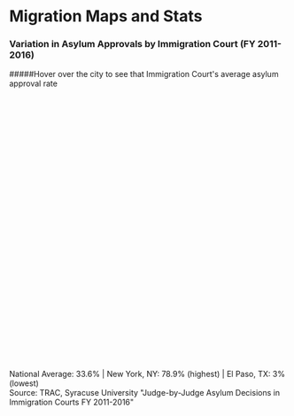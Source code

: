 # Migration Maps and Stats


### **Variation in Asylum Approvals by Immigration Court (FY 2011-2016)**

#####Hover over the city to see that Immigration Court's average asylum approval rate
<!--html_preserve--><div id="htmlwidget-6652d70f9ffb5478ed04" style="width:768px;height:480px;" class="leaflet html-widget"></div>
<script type="application/json" data-for="htmlwidget-6652d70f9ffb5478ed04">{"x":{"options":{"crs":{"crsClass":"L.CRS.EPSG3857","code":null,"proj4def":null,"projectedBounds":null,"options":{}}},"calls":[{"method":"addTiles","args":["//{s}.tile.openstreetmap.org/{z}/{x}/{y}.png",null,null,{"minZoom":0,"maxZoom":18,"maxNativeZoom":null,"tileSize":256,"subdomains":"abc","errorTileUrl":"","tms":false,"continuousWorld":false,"noWrap":false,"zoomOffset":0,"zoomReverse":false,"opacity":1,"zIndex":null,"unloadInvisibleTiles":null,"updateWhenIdle":null,"detectRetina":false,"reuseTiles":false,"attribution":"&copy; <a href=\"http://openstreetmap.org\">OpenStreetMap\u003c/a> contributors, <a href=\"http://creativecommons.org/licenses/by-sa/2.0/\">CC-BY-SA\u003c/a>"}]},{"method":"addCircles","args":[[34.5827699,38.8816208,33.7489954,39.7294319,39.2903848,44.840798,42.3600825,42.8864468,35.2270869,41.8781136,41.49932,32.7766642,39.7392358,42.331427,31.7618778,40.6639916,32.7558962,33.0314508,26.1906306,41.7637111,21.3069444,21.3069444,29.7604267,32.8475528,39.0997265,36.1699412,34.0522342,26.0717438,32.0509895,35.1495343,25.7616798,29.9510658,40.7127837,40.735657,30.8167525,41.2523634,28.5383355,28.8921939,39.9525839,33.4483771,45.5230622,29.4241219,32.715738,37.7749295,47.6062095,47.2528768,32.2217429,40.6916132,39.9625984],[-117.409215,-77.0909809,-84.3879824,-104.8319195,-76.6121893,-93.2982799,-71.0588801,-78.8783689,-80.8431267,-87.6297982,-81.6943605,-96.7969879,-104.990251,-83.0457538,-106.4850217,-74.2107006,-111.554844,-111.3873431,-97.6961026,-72.6850932,-157.8583333,-157.8583333,-95.3698028,-115.5694391,-94.5785667,-115.1398296,-118.2436849,-97.4763733,-84.7990901,-90.0489801,-80.1917902,-90.0715323,-74.0059413,-74.1723667,-92.658557,-95.9979883,-81.3792365,-99.095033,-75.1652215,-112.0740373,-122.6764816,-98.4936282,-117.1610838,-122.4194155,-122.3320708,-122.4442906,-110.926479,-112.0010501,-76.727745],[38923.0009120571,80958.5431828273,35749.125863439,36124.7837363769,77534.9383611457,43741.6658728646,79064.8468031147,42268.9799577263,45570.458267025,67622.9039812484,46761.8077780005,44665.4228682546,68829.499489681,47801.6736108685,17378.1471969828,64420.4936336256,25641.7628099162,30000,68337.3982530795,64303.9656630911,85790.4423581089,79686.8872525461,35496.4786985977,36742.3461417477,57965.5069847578,37416.5738677394,60692.9679916575,49091.7508345343,19874.6069143518,60387.6367037713,50171.9266345455,60083.2755431992,88836.2257190162,74408.7808438404,21213.2034355964,45533.8701774111,61128.2804164052,42856.3491990005,80529.497701153,78134.4994224702,68447.0598345904,62436.6345452198,64352.5446272329,77421.687188144,62928.5308902091,52915.0262212918,64420.4936336256,49295.030175465,41673.3328000854],null,null,{"lineCap":null,"lineJoin":null,"clickable":true,"pointerEvents":null,"className":"","stroke":true,"color":"#030100","weight":1,"opacity":0.6,"fill":true,"fillColor":["#F46D43","#74ADD1","#D73027","#D73027","#74ADD1","#F46D43","#74ADD1","#F46D43","#F46D43","#FEE090","#F46D43","#F46D43","#FEE090","#F46D43","#D73027","#FEE090","#D73027","#D73027","#FEE090","#FEE090","#4575B4","#74ADD1","#D73027","#D73027","#FDAE61","#D73027","#FDAE61","#F46D43","#D73027","#FDAE61","#FDAE61","#FDAE61","#4575B4","#ABD9E9","#D73027","#F46D43","#FDAE61","#F46D43","#74ADD1","#74ADD1","#FEE090","#FDAE61","#FEE090","#ABD9E9","#FDAE61","#FDAE61","#FEE090","#F46D43","#F46D43"],"fillOpacity":0.8,"dashArray":null},null,null,["<strong>Adelanto, CA\u003c/strong><br/>15% Approval","<strong>Arlington, VA\u003c/strong><br/>66% Approval","<strong>Atlanta, GA\u003c/strong><br/>13% Approval","<strong>Aurora, CO\u003c/strong><br/>13% Approval","<strong>Baltimore, MD\u003c/strong><br/>60% Approval","<strong>Bloomington, MN\u003c/strong><br/>19% Approval","<strong>Boston, MA\u003c/strong><br/>63% Approval","<strong>Buffalo, NY\u003c/strong><br/>18% Approval","<strong>Charlotte, NC\u003c/strong><br/>21% Approval","<strong>Chicago, IL\u003c/strong><br/>46% Approval","<strong>Cleveland, OH\u003c/strong><br/>22% Approval","<strong>Dallas, TX\u003c/strong><br/>20% Approval","<strong>Denver, CO\u003c/strong><br/>47% Approval","<strong>Detroit, MI\u003c/strong><br/>23% Approval","<strong>El Paso, TX\u003c/strong><br/>3% Approval","<strong>Elizabeth, NJ\u003c/strong><br/>42% Approval","<strong>Eloy, AZ\u003c/strong><br/>7% Approval","<strong>Florence, AZ\u003c/strong><br/>9% Approval","<strong>Harlingen, TX\u003c/strong><br/>47% Approval","<strong>Hartford, CT\u003c/strong><br/>41% Approval","<strong>Honolulu, Hi\u003c/strong><br/>74% Approval","<strong>Honolulu, HI\u003c/strong><br/>64% Approval","<strong>Houston, TX\u003c/strong><br/>13% Approval","<strong>Imperial, CA\u003c/strong><br/>14% Approval","<strong>Kansas City, MO\u003c/strong><br/>34% Approval","<strong>Las Vegas, NV\u003c/strong><br/>14% Approval","<strong>Los Angeles, CA\u003c/strong><br/>37% Approval","<strong>Los Fresnos, TX\u003c/strong><br/>24% Approval","<strong>Lumpkin, GA\u003c/strong><br/>4% Approval","<strong>Memphis, TN\u003c/strong><br/>36% Approval","<strong>Miami, FL\u003c/strong><br/>25% Approval","<strong>New Orleans, LA\u003c/strong><br/>36% Approval","<strong>New York, NY\u003c/strong><br/>79% Approval","<strong>Newark, NJ\u003c/strong><br/>55% Approval","<strong>Oakdale, LA\u003c/strong><br/>4% Approval","<strong>Omaha, NE\u003c/strong><br/>21% Approval","<strong>Orlando, FL\u003c/strong><br/>37% Approval","<strong>Pearsall, TX\u003c/strong><br/>18% Approval","<strong>Philadelphia, PA\u003c/strong><br/>65% Approval","<strong>Phoenix, AZ\u003c/strong><br/>61% Approval","<strong>Portland, OR\u003c/strong><br/>47% Approval","<strong>San Antonio, TX\u003c/strong><br/>39% Approval","<strong>San Diego, CA\u003c/strong><br/>41% Approval","<strong>San Francisco, CA\u003c/strong><br/>60% Approval","<strong>Seattle, WA\u003c/strong><br/>40% Approval","<strong>Tacoma, WA\u003c/strong><br/>28% Approval","<strong>Tucson, AZ\u003c/strong><br/>42% Approval","<strong>West Valley City, UT\u003c/strong><br/>24% Approval","<strong>York, PA\u003c/strong><br/>17% Approval"],null,null,null]},{"method":"addProviderTiles","args":["CartoDB.Positron",null,null,{"errorTileUrl":"","noWrap":false,"zIndex":null,"unloadInvisibleTiles":null,"updateWhenIdle":null,"detectRetina":false,"reuseTiles":false}]}],"limits":{"lat":[21.3069444,47.6062095],"lng":[-157.8583333,-71.0588801]},"setView":[[39.535458,-96.723885],4,[]]},"evals":[],"jsHooks":[]}</script><!--/html_preserve-->
National Average: 33.6% | New York, NY: 78.9% (highest) | El Paso, TX: 3% (lowest)   
Source: TRAC, Syracuse University "Judge-by-Judge Asylum Decisions in Immigration Courts FY 2011-2016"
